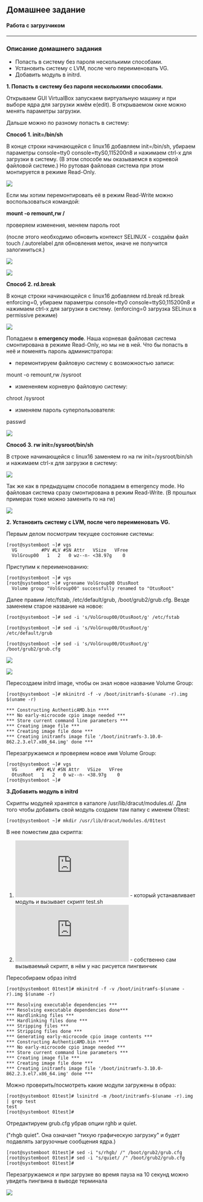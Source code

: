 
## Домашнее задание  

#### Работа с загрузчиком


---

### Описание домашнего задания

* Попасть в систему без пароля несколькими способами.
* Установить систему с LVM, после чего переименовать VG.
* Добавить модуль в initrd.



**1. Попасть в систему без пароля несколькими способами.**

Открываем GUI VirtualBox запускаем виртуальную машину и при выборе ядра для загрузки жмём e(edit). В открываемом окне можно менять параметры загрузки.

Дальше можно по разному попасть в систему:

**Способ 1. init=/bin/sh**

В конце строки начинающейся с linux16 добавляем init=/bin/sh, убираем параметры console=tty0 console=ttyS0,115200n8 и нажимаем сtrl-x для загрузки в систему. 
(В этом способе мы оказываемся в корневой файловой системе.) 
Но рутовая файловая система при этом монтируется в режиме Read-Only. 

![](https://github.com/buravtsovpavel/OTUS-homeworks/blob/master/07-boot-grub2/screenshots/1_1.jpg)

Если мы хотим перемонтировать её в режим Read-Write можно воспользоваться командой:

**mount -o remount,rw /**

проверяем изменения, меняем пароль root

(после этого необходимо обновить контекст SELINUX - создаём файл touch /.autorelabel для обновления меток, иначе не получится залогиниться.)

![](https://github.com/buravtsovpavel/OTUS-homeworks/blob/master/07-boot-grub2/screenshots/1_2.jpg)

![](https://github.com/buravtsovpavel/OTUS-homeworks/blob/master/07-boot-grub2/screenshots/1_3.jpg)


**Способ 2. rd.break**

В конце строки начинающейся с linux16 добавляем rd.break rd.break enforcing=0, убираем параметры console=tty0 console=ttyS0,115200n8 и нажимаем сtrl-x для загрузки в систему. 
(enforcing=0 загрузка SELinux в permissive режиме)

![](https://github.com/buravtsovpavel/OTUS-homeworks/blob/master/07-boot-grub2/screenshots/rd.jpg)

Попадаем в **emergency mode**. Наша корневая файловая система смонтирована в режиме Read-Only, но мы не в ней. Что бы попасть в неё и поменять пароль администратора:

* перемонтируем файловую систему с возможностью записи:

mount -o remount,rw /sysroot 

* измененяем корневую файловую систему:

chroot /sysroot

* изменяем пароль суперпользователя:

passwd


![](https://github.com/buravtsovpavel/OTUS-homeworks/blob/master/07-boot-grub2/screenshots/rd_3.jpg)



**Способ 3. rw init=/sysroot/bin/sh**

В строке начинающейся с linux16 заменяем ro на rw init=/sysroot/bin/sh и нажимаем сtrl-x
для загрузки в систему:

![](https://github.com/buravtsovpavel/OTUS-homeworks/blob/master/07-boot-grub2/screenshots/1_3_2.jpg)

Так же как в предыдущем способе попадаем в emergency mode. Но файловая система сразу
смонтирована в режим Read-Write.  (В прошлых примерах тоже можно заменить ro на rw)

![](https://github.com/buravtsovpavel/OTUS-homeworks/blob/master/07-boot-grub2/screenshots/1_3_4%20!%203%20%D1%81%D0%BF%D0%BE%D1%81%D0%BE%D0%B1.jpg)


**2. Установить систему с LVM, после чего переименовать VG.**

Первым делом посмотрим текущее состояние системы:

```
[root@systemboot ~]# vgs
  VG         #PV #LV #SN Attr   VSize   VFree
  VolGroup00   1   2   0 wz--n- <38.97g    0 
```
Приступим к переименованию:

```
[root@systemboot ~]# vgs
[root@systemboot ~]# vgrename VolGroup00 OtusRoot
  Volume group "VolGroup00" successfully renamed to "OtusRoot"
```
Далее правим /etc/fstab, /etc/default/grub, /boot/grub2/grub.cfg. Везде заменяем старое
название на новое: 

```
[root@systemboot ~]# sed -i 's/VolGroup00/OtusRoot/g' /etc/fstab

[root@systemboot ~]# sed -i 's/VolGroup00/OtusRoot/g' /etc/default/grub

[root@systemboot ~]# sed -i 's/VolGroup00/OtusRoot/g' /boot/grub2/grub.cfg
```
![](https://github.com/buravtsovpavel/OTUS-homeworks/blob/master/07-boot-grub2/screenshots/2_3(%D1%81%D1%82%D0%B0%D0%BB%D0%BE).jpg)

![](https://github.com/buravtsovpavel/OTUS-homeworks/blob/master/07-boot-grub2/screenshots/2_5(%D1%81%D1%82%D0%B0%D0%BB%D0%BE).jpg)


Пересоздаем initrd image, чтобы он знал новое название Volume Group:

```
[root@systemboot ~]# mkinitrd -f -v /boot/initramfs-$(uname -r).img $(uname -r)

*** Constructing AuthenticAMD.bin ****
*** No early-microcode cpio image needed ***
*** Store current command line parameters ***
*** Creating image file ***
*** Creating image file done ***
*** Creating initramfs image file '/boot/initramfs-3.10.0-862.2.3.el7.x86_64.img' done ***
```
Перезагружаемся и проверяем новое имя Volume Group:

```
[root@systemboot ~]# vgs
  VG       #PV #LV #SN Attr   VSize   VFree
  OtusRoot   1   2   0 wz--n- <38.97g    0 
[root@systemboot ~]# 
```


**3.Добавить модуль в initrd**

Скрипты модулей хранятся в каталоге /usr/lib/dracut/modules.d/. Для того чтобы добавить свой модуль создаем там папку с именем 01test:

```
[root@systemboot ~]# mkdir /usr/lib/dracut/modules.d/01test
```
В нее поместим два скрипта:

1. ![module-setup.sh](https://github.com/buravtsovpavel/OTUS-homeworks/blob/master/07-boot-grub2/module-setup.sh) - который устанавливает модуль и вызывает скрипт test.sh
2. ![test.sh](https://github.com/buravtsovpavel/OTUS-homeworks/blob/master/07-boot-grub2/test.sh) - собственно сам вызываемый скрипт, в нём у нас рисуется пингвинчик

Пересобираем образ initrd

```
[root@systemboot 01test]# mkinitrd -f -v /boot/initramfs-$(uname -r).img $(uname -r)

*** Resolving executable dependencies ***
*** Resolving executable dependencies done***
*** Hardlinking files ***
*** Hardlinking files done ***
*** Stripping files ***
*** Stripping files done ***
*** Generating early-microcode cpio image contents ***
*** Constructing AuthenticAMD.bin ****
*** No early-microcode cpio image needed ***
*** Store current command line parameters ***
*** Creating image file ***
*** Creating image file done ***
*** Creating initramfs image file '/boot/initramfs-3.10.0-862.2.3.el7.x86_64.img' done ***

```
Можно проверить/посмотреть какие модули загружены в образ:

```
[root@systemboot 01test]# lsinitrd -m /boot/initramfs-$(uname -r).img | grep test
test
[root@systemboot 01test]# 
```

Отредактируем grub.cfg убрав опции rghb и quiet.

("rhgb quiet". Она означает "тихую графическую загрузку" и будет подавлять загрузочные сообщения ядра.)

```
[root@systemboot 01test]# sed -i "s/rhgb/ /" /boot/grub2/grub.cfg
[root@systemboot 01test]# sed -i "s/quiet/ /" /boot/grub2/grub.cfg
[root@systemboot 01test]# 
```

Перезагружаемся и при загрузке во время  пауза на 10 секунд можно увидеть пингвина в выводе
терминала

![](https://github.com/buravtsovpavel/OTUS-homeworks/blob/master/07-boot-grub2/screenshots/3_2.jpg)










